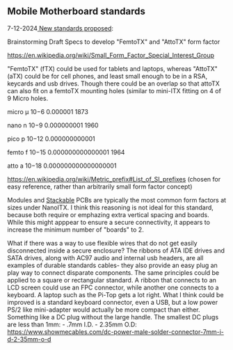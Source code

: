 Mobile Motherboard standards
-

7-12-2024[ New standards proposed](https://hackaday.io/project/177716/details/
):

Brainstorming Draft Specs to develop "FemtoTX" and "AttoTX" form factor

https://en.wikipedia.org/wiki/Small_Form_Factor_Special_Interest_Group

"FemtoTX" (fTX) could be used for tablets and laptops, whereas "AttoTX" (aTX) could be for cell phones, and least small enough to be in a RSA, keycards and usb drives. Though there could be an overlap so that attoTX can also fit on a femtoTX mounting holes (similar to mini-ITX fitting on 4 of 9 Micro holes.

micro	μ	10−6	0.000001	1873

nano	n	10−9	0.000000001	1960

pico	p	10−12	0.000000000001

femto	f	10−15	0.000000000000001	1964

atto	a	10−18	0.000000000000000001

https://en.wikipedia.org/wiki/Metric_prefix#List_of_SI_prefixes (chosen for easy reference, rather than arbitrarily small form factor concept)

Modules and [Stackable](https://archive.ph/20130127190655/http://www.linuxfordevices.com/c/a/News/SUMIT-aims-to-unify-SBC-expansion/) PCBs are typically the most common form factors at sizes under NanoITX. I think this reasoning is not ideal for this standard, because both require or emphazing extra vertical spacing and boards. While this might apppear to ensure a secure connectivity, it appears to increase the minimum number of "boards" to 2.

What if there was a way to use flexible wires that do not get easily disconnected inside a secure enclosure? The ribbons of ATA IDE drives and SATA drives, along with AC97 audio and internal usb headers, are all examples of durable standards cables- they also provide an easy plug an play way to connect disparate components. The same principles could be applied to a square or rectangular standard. A ribbon that connects to an LCD screen could use an FPC connector, while another one connects to a keyboard. A laptop such as the Pi-Top gets a lot right. What I think could be improved is a standard keyboard connector, even a USB, but a low power PS/2 like mini-adapter would actually be more compact than either. Something like a DC plug without the large handle. The smallest DC plugs are less than 1mm:  - .7mm I.D. - 2.35mm O.D: https://www.showmecables.com/dc-power-male-solder-connector-7mm-i-d-2-35mm-o-d

